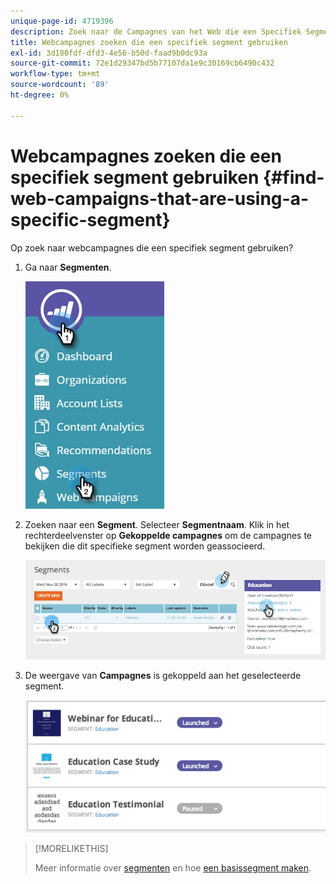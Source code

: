 ```yaml
---
unique-page-id: 4719396
description: Zoek naar de Campagnes van het Web die een Specifiek Segment - de Documenten van Marketo - de Documentatie van het Product gebruiken
title: Webcampagnes zoeken die een specifiek segment gebruiken
exl-id: 3d180fdf-dfd3-4e56-b50d-faad9b0dc93a
source-git-commit: 72e1d29347bd5b77107da1e9c30169cb6490c432
workflow-type: tm+mt
source-wordcount: '89'
ht-degree: 0%

---
```


# Webcampagnes zoeken die een specifiek segment gebruiken {#find-web-campaigns-that-are-using-a-specific-segment}

Op zoek naar webcampagnes die een specifiek segment gebruiken?

1. Ga naar **Segmenten**.

   ![](assets/new-dropdown-segments-hand-1.jpg)

1. Zoeken naar een **Segment**. Selecteer **Segmentnaam**. Klik in het rechterdeelvenster op **Gekoppelde campagnes** om de campagnes te bekijken die dit specifieke segment worden geassocieerd.

   ![](assets/image2014-11-26-14-21-59.png)

1. De weergave van **Campagnes** is gekoppeld aan het geselecteerde segment.

   ![](assets/image2014-11-26-14-3a25-3a30.png)

>[!MORELIKETHIS]
>
>Meer informatie over [segmenten](/help/marketo/product-docs/web-personalization/using-web-segments/web-segments.md) en hoe [een basissegment maken](/help/marketo/product-docs/web-personalization/using-web-segments/create-a-basic-web-segment.md).
